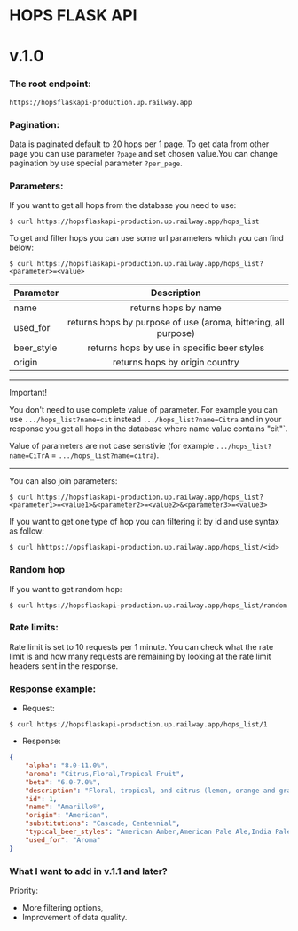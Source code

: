 # HOPS FLASK API

# v.1.0
### The root endpoint:
`https://hopsflaskapi-production.up.railway.app`

### Pagination:
Data is paginated default to 20 hops per 1 page. To get data from other page you can use parameter `?page` and set chosen value.You can change pagination by use special parameter `?per_page`.

### Parameters:
If you want to get all hops from the database you need to use:

`$ curl https://hopsflaskapi-production.up.railway.app/hops_list`

To get and filter hops you can use some url parameters which you can find below:

`$ curl https://hopsflaskapi-production.up.railway.app/hops_list?<parameter>=<value>`

| Parameter       | Description |
| :-----------|:-------------:|
| name     | returns hops by name 
| used_for      | returns hops by purpose of use (aroma, bittering, all purpose) |
| beer_style | returns hops by use in specific beer styles |
| origin | returns hops by origin country |
***
Important!

You don't need to use complete value of parameter. For example you can use `.../hops_list?name=cit` instead `.../hops_list?name=Citra` and in your response you get all hops in the database where name value contains "cit"`.

Value of parameters are not case senstivie (for example `.../hops_list?name=CiTrA` = `.../hops_list?name=citra`).

***
You can also join parameters:

`$ curl https://hopsflaskapi-production.up.railway.app/hops_list?<parameter1>=<value1>&<parameter2>=<value2>&<parameter3>=<value3>`

If you want to get one type of hop you can filtering it by id and use syntax as follow:

`$ curl hhttps://opsflaskapi-production.up.railway.app/hops_list/<id>`

### Random hop
If you want to get random hop:

`$ curl https://hopsflaskapi-production.up.railway.app/hops_list/random`

### Rate limits:
Rate limit is set to 10 requests per 1 minute.
You can check what the rate limit is and how many requests are remaining by looking at the rate limit headers sent in the response. 

### Response example:
- Request:

`$ curl https://hopsflaskapi-production.up.railway.app/hops_list/1`

- Response:

```json
{
    "alpha": "8.0-11.0%",
    "aroma": "Citrus,Floral,Tropical Fruit",
    "beta": "6.0-7.0%",
    "description": "Floral, tropical, and citrus (lemon, orange and grapefruit) characteristics",
    "id": 1,
    "name": "Amarillo®",
    "origin": "American",
    "substitutions": "Cascade, Centennial",
    "typical_beer_styles": "American Amber,American Pale Ale,India Pale Ale,Porter,Stout",
    "used_for": "Aroma"
}
```

### What I want to add in v.1.1 and later?
Priority:
- More filtering options,
- Improvement of data quality.








